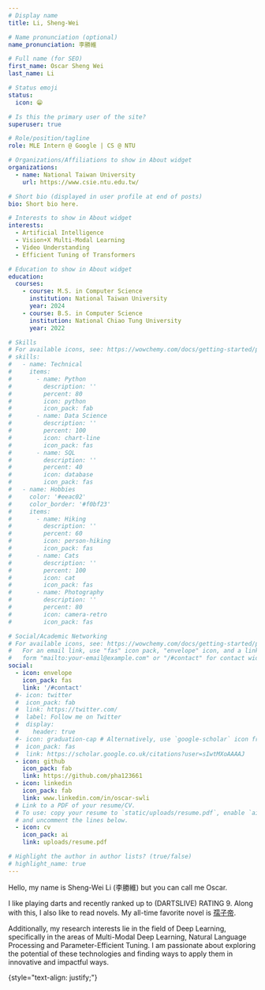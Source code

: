 ```yaml
---
# Display name
title: Li, Sheng-Wei

# Name pronunciation (optional)
name_pronunciation: 李勝維

# Full name (for SEO)
first_name: Oscar Sheng Wei
last_name: Li

# Status emoji
status:
  icon: 😁

# Is this the primary user of the site?
superuser: true

# Role/position/tagline
role: MLE Intern @ Google | CS @ NTU

# Organizations/Affiliations to show in About widget
organizations:
  - name: National Taiwan University
    url: https://www.csie.ntu.edu.tw/

# Short bio (displayed in user profile at end of posts)
bio: Short bio here.

# Interests to show in About widget
interests:
  - Artificial Intelligence
  - Vision+X Multi-Modal Learning
  - Video Understanding
  - Efficient Tuning of Transformers

# Education to show in About widget
education:
  courses:
    - course: M.S. in Computer Science
      institution: National Taiwan University
      year: 2024
    - course: B.S. in Computer Science
      institution: National Chiao Tung University
      year: 2022

# Skills
# For available icons, see: https://wowchemy.com/docs/getting-started/page-builder/#icons
# skills:
#   - name: Technical
#     items:
#       - name: Python
#         description: ''
#         percent: 80
#         icon: python
#         icon_pack: fab
#       - name: Data Science
#         description: ''
#         percent: 100
#         icon: chart-line
#         icon_pack: fas
#       - name: SQL
#         description: ''
#         percent: 40
#         icon: database
#         icon_pack: fas
#   - name: Hobbies
#     color: '#eeac02'
#     color_border: '#f0bf23'
#     items:
#       - name: Hiking
#         description: ''
#         percent: 60
#         icon: person-hiking
#         icon_pack: fas
#       - name: Cats
#         description: ''
#         percent: 100
#         icon: cat
#         icon_pack: fas
#       - name: Photography
#         description: ''
#         percent: 80
#         icon: camera-retro
#         icon_pack: fas

# Social/Academic Networking
# For available icons, see: https://wowchemy.com/docs/getting-started/page-builder/#icons
#   For an email link, use "fas" icon pack, "envelope" icon, and a link in the
#   form "mailto:your-email@example.com" or "/#contact" for contact widget.
social:
  - icon: envelope
    icon_pack: fas
    link: '/#contact'
  #- icon: twitter
  #  icon_pack: fab
  #  link: https://twitter.com/
  #  label: Follow me on Twitter
  #  display:
  #    header: true
  #- icon: graduation-cap # Alternatively, use `google-scholar` icon from `ai` icon pack
  #  icon_pack: fas
  #  link: https://scholar.google.co.uk/citations?user=sIwtMXoAAAAJ
  - icon: github
    icon_pack: fab
    link: https://github.com/pha123661
  - icon: linkedin
    icon_pack: fab
    link: www.linkedin.com/in/oscar-swli
  # Link to a PDF of your resume/CV.
  # To use: copy your resume to `static/uploads/resume.pdf`, enable `ai` icons in `params.yaml`,
  # and uncomment the lines below.
  - icon: cv
    icon_pack: ai
    link: uploads/resume.pdf

# Highlight the author in author lists? (true/false)
# highlight_name: true
---
```


Hello, my name is Sheng-Wei Li (李勝維) but you can call me Oscar.

I like playing darts and recently ranked up to (DARTSLIVE) RATING 9. Along with this, I also like to read novels. My all-time favorite novel is [孺子帝](https://www.books.com.tw/products/0010928621).

Additionally, my research interests lie in the field of Deep Learning, specifically in the areas of Multi-Modal Deep Learning, Natural Language Processing and Parameter-Efficient Tuning. I am passionate about exploring the potential of these technologies and finding ways to apply them in innovative and impactful ways.

{style="text-align: justify;"}